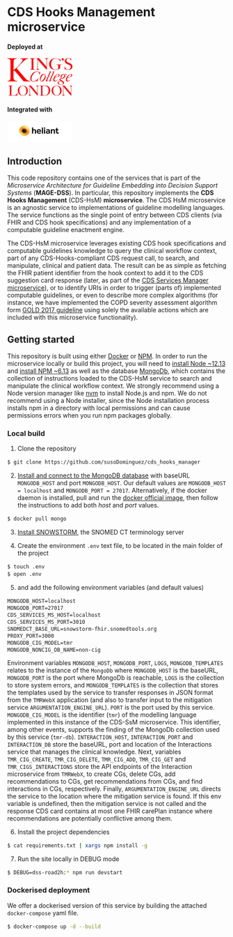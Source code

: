 # CDS Hooks Management microservice

#### Deployed at

<img src="Kings_College_London-logo.png" width="150">

#### Integrated with

<img src="heliant_logo.jpeg" width="150">

## Introduction

This code repository contains one of the services that is part of the *Microservice Architecture for Guideline Embedding into Decision Support Systems* (**MAGE-DSS**). In particular, this repository implements the **CDS Hooks Management** (CDS-HsM) **microservice**. The CDS HsM microservice is an agnostic service to implementations of guideline modelling languages. The service functions as the single point of entry between CDS clients (via FHIR and CDS hook specifications) and any implementation of a computable guideline enactment engine.

The CDS-HsM microservice leverages existing CDS hook specifications and computable guidelines knowledge to query the clinical workflow context, part of any CDS-Hooks-compliant CDS request call, to search, and manipulate, clinical and patient data. The result can be as simple as fetching the FHIR patient identifier from the hook context to add it to the CDS suggestion card response (later, as part of the [CDS Services Manager microservice](https://github.com/susoDominguez/cds-services-manager)), or to identify URIs in order to trigger (parts of) implemented computable guidelines, or even to describe more complex algorithms (for instance, we have implemented the COPD severity assessment algorithm form [GOLD 2017 guideline](https://goldcopd.org/wp-content/uploads/2017/02/wms-GOLD-2017-FINAL.pdf) using solely the available actions which are included with this microservice functionality).

## Getting started

This repository is built using either [Docker](https://www.docker.com/) or [NPM](https://www.npmjs.com/). In order to run the microservice locally or build this project, you will need to [install Node ~12.13](https://nodejs.org/en/download/) and [install NPM ~6.13](https://www.npmjs.com/) as well as the database [MongoDb](https://www.mongodb.com/), which contains the collection of instructions loaded to the CDS-HsM service to search and manipulate the clinical workflow context. We strongly recommend using a Node version manager like [nvm](https://github.com/nvm-sh/nvm) to install Node.js and npm. We do not recommend using a Node installer, since the Node installation process installs npm in a directory with local permissions and can cause permissions errors when you run npm packages globally.

###  Local build

1. Clone the repository

```sh
$ git clone https://github.com/susoDominguez/cds_hooks_manager
```
2. [Install and connect to the MongoDB database](https://www.mongodb.com/) with baseURL `MONGODB_HOST` and port `MONGODB_HOST`. Our default values are `MONGODB_HOST = localhost` and `MONGODB_PORT = 27017`. Alternatively, if the docker daemon is installed, pull and run the [docker official image](https://hub.docker.com/_/mongo), then follow the instructions to add both *host* and *port* values.

```sh
$ docker pull mongo
```

3. [Install SNOWSTORM](https://github.com/IHTSDO/snowstorm), the SNOMED CT terminology server

4. Create the environment `.env` text file, to be located in the main folder of the project

```sh
$ touch .env
$ open .env
```

5. and add the following environment variables (and default values)

```
MONGODB_HOST=localhost
MONGODB_PORT=27017
CDS_SERVICES_MS_HOST=localhost
CDS_SERVICES_MS_PORT=3010
SNOMEDCT_BASE_URL=snowstorm-fhir.snomedtools.org
PROXY_PORT=3000
MONGODB_CIG_MODEL=tmr
MONGODB_NONCIG_DB_NAME=non-cig
```
Environment variables `MONGODB_HOST`, `MONGODB_PORT`, `LOGS`, `MONGODB_TEMPLATES` relates to the instance of the `MongoDb` where `MONGODB_HOST` is the baseURL, `MONGODB_PORT` is the port where MongoDb is reachable, `LOGS` is the collection to store system errors, and `MONGODB_TEMPLATES` is the collection that stores the templates used by the service to transfer responses in JSON format from the `TMRWebX` application (and also to transfer input to the mitigation service `ARGUMENTATION_ENGINE_URL`). `PORT` is the port used by this service. `MONGODB_CIG_MODEL` is the identifier (`tmr`) of the modelling language implemented in this instance of the CDS-SsM microservice. This identifier, among other events, supports the finding of the MongoDb collection used by this service (`tmr-db`).
`INTERACTION_HOST`, `INTERACTION_PORT` and `INTERACTION_DB` store the baseURL, port and location of the Interactions service that manages the clinical knowledge. Next, variables `TMR_CIG_CREATE`, `TMR_CIG_DELETE`, `TMR_CIG_ADD`, `TMR_CIG_GET` and `TMR_CIGS_INTERACTIONS` store the API endpoints of the Interaction microservice from `TMRWebX`, to create CGs, delete CGs, add recommendations to CGs, get recommendations from CGs, and find interactions in CGs, respectively.
Finally, `ARGUMENTATION_ENGINE_URL` directs the service to the location where the mitigation service is found. If this env variable is undefined, then the mitigation service is not called and the response CDS card contains at most one FHIR carePlan instance where recommendations are potentially conflictive among them.


6. Install the project dependencies

```sh
$ cat requirements.txt | xargs npm install -g
```

7. Run the site locally in DEBUG mode

```sh
$ DEBUG=dss-road2h:* npm run devstart
```

### Dockerised deployment

We offer a dockerised version of this service by building the attached `docker-compose` yaml file.

```sh
$ docker-compose up -d --build
```